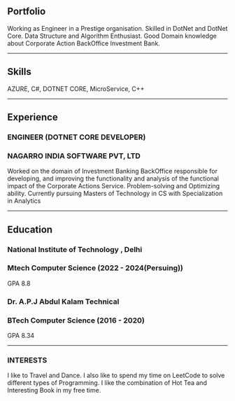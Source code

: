 ## Portfolio

Working as Engineer in a Prestige organisation. Skilled in DotNet and DotNet Core. Data Structure and Algorithm Enthusiast. Good Domain knowledge about Corporate Action BackOffice Investment Bank.

---

## Skills

<p align='left'>
   AZURE,
   C#,
   DOTNET CORE,
   MicroService,
   C++
</p>

---

## Experience

### **ENGINEER (DOTNET CORE DEVELOPER)**

### NAGARRO INDIA SOFTWARE PVT, LTD
Worked on the domain of Investment Banking BackOffice responsible for developing, and improving the functionality and analysis of the functional impact of the Corporate Actions Service. Problem-solving and Optimizing ability. Currently pursuing Masters of Technology in CS with Specialization in Analytics

---

## Education

### **National Institute of Technology , Delhi**
### Mtech Computer Science (2022 - 2024(Persuing))
GPA 8.8

### **Dr. A.P.J Abdul Kalam Technical**
### BTech Computer Science (2016 - 2020)
GPA 8.34

---

### INTERESTS
I like to Travel and Dance. I also like to spend my time on LeetCode to solve different types of Programming. I like the combination of Hot Tea and Interesting Book in my free time.
